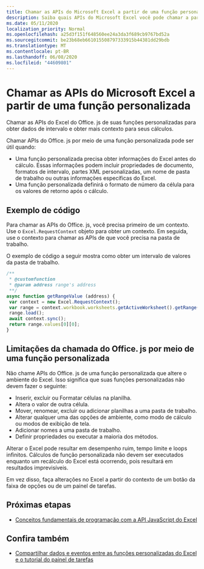```yaml
---
title: Chamar as APIs do Microsoft Excel a partir de uma função personalizada
description: Saiba quais APIs do Microsoft Excel você pode chamar a partir de sua função personalizada.
ms.date: 05/11/2020
localization_priority: Normal
ms.openlocfilehash: a25d3f151f648560ee24a3da3f689cb9767bd52a
ms.sourcegitcommit: be23b68eb661015508797333915b44381dd29bdb
ms.translationtype: MT
ms.contentlocale: pt-BR
ms.lasthandoff: 06/08/2020
ms.locfileid: "44609801"
---
```

# <a name="call-microsoft-excel-apis-from-a-custom-function"></a>Chamar as APIs do Microsoft Excel a partir de uma função personalizada

Chamar as APIs do Excel do Office. js de suas funções personalizadas para obter dados de intervalo e obter mais contexto para seus cálculos.

Chamar APIs do Office. js por meio de uma função personalizada pode ser útil quando:

- Uma função personalizada precisa obter informações do Excel antes do cálculo. Essas informações podem incluir propriedades de documento, formatos de intervalo, partes XML personalizadas, um nome de pasta de trabalho ou outras informações específicas do Excel.
- Uma função personalizada definirá o formato de número da célula para os valores de retorno após o cálculo.

## <a name="code-sample"></a>Exemplo de código

Para chamar as APIs do Office. js, você precisa primeiro de um contexto. Use o `Excel.RequestContext` objeto para obter um contexto. Em seguida, use o contexto para chamar as APIs de que você precisa na pasta de trabalho.

O exemplo de código a seguir mostra como obter um intervalo de valores da pasta de trabalho.

```JavaScript
/**
 * @customfunction
 * @param address range's address
 **/
async function getRangeValue (address) {
 var context = new Excel.RequestContext();
 var range = context.workbook.worksheets.getActiveWorksheet().getRange(address);
 range.load();
 await context.sync();
 return range.values[0][0];
}
```

## <a name="limitations-of-calling-officejs-through-a-custom-function"></a>Limitações da chamada do Office. js por meio de uma função personalizada

Não chame APIs do Office. js de uma função personalizada que altere o ambiente do Excel. Isso significa que suas funções personalizadas não devem fazer o seguinte:

- Inserir, excluir ou Formatar células na planilha.
- Altera o valor de outra célula.
- Mover, renomear, excluir ou adicionar planilhas a uma pasta de trabalho.
- Alterar qualquer uma das opções de ambiente, como modo de cálculo ou modos de exibição de tela.
- Adicionar nomes a uma pasta de trabalho.
- Definir propriedades ou executar a maioria dos métodos.

Alterar o Excel pode resultar em desempenho ruim, tempo limite e loops infinitos. Cálculos de função personalizada não devem ser executados enquanto um recálculo do Excel está ocorrendo, pois resultará em resultados imprevisíveis.

Em vez disso, faça alterações no Excel a partir do contexto de um botão da faixa de opções ou de um painel de tarefas.

## <a name="next-steps"></a>Próximas etapas

- [Conceitos fundamentais de programação com a API JavaScript do Excel](../reference/overview/excel-add-ins-reference-overview.md)

## <a name="see-also"></a>Confira também

- [Compartilhar dados e eventos entre as funções personalizadas do Excel e o tutorial do painel de tarefas](../tutorials/share-data-and-events-between-custom-functions-and-the-task-pane-tutorial.md)
